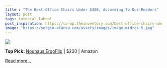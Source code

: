 ```yaml
---
title : "The Best Office Chairs Under $300, According To Our Readers"
layout: post
tags: tutorial labnol
post_inspiration: https://co-op.theinventory.com/best-office-chairs-under-300-1846641750
image: "https://sergio.afanou.com/assets/images/image-midres-5.jpg"
---
```


<img src="https://i.kinja-img.com/gawker-media/image/upload/s--F2h1KMK6--/c_fit,fl_progressive,q_80,w_636/eqqldxyaeq1gytszl3q8.png" /><p><strong>Top Pick:</strong> <a data-amazonasin="B07SK6Z5N8" data-amazonsubtag="[t|link[p|1846641750[a|B07SK6Z5N8[au|5876237249239851431[b|lifehacker[lt|text" href="https://www.amazon.com/dp/B07SK6Z5N8?ascsubtag=daa2418c911bf4f2bf28b70783e4bc7ef5fb5da1&amp;linkCode=ogi&amp;psc=1&amp;smid=A1DPRB9NBV0XDD&amp;tag=lifehackeramzn-20&amp;th=1" data-amazontag="lifehackeramzn-20" target="_top">Nouhaus ErgoFlip</a> | $230 | Amazon</p><p><a href="https://co-op.theinventory.com/best-office-chairs-under-300-1846641750">Read more...</a></p>